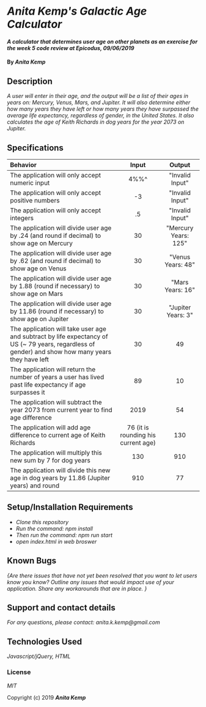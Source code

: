 # _Anita Kemp's Galactic Age Calculator_

#### _A calculator that determines user age on other planets as an exercise for the week 5 code review at Epicodus, 09/06/2019_

#### By _Anita Kemp_

## Description

_A user will enter in their age, and the output will be a list of their ages in years on: Mercury, Venus, Mars, and Jupiter. It will also determine either how many years they have left or how many years they have surpassed the average life expectancy, regardless of gender, in the United States. It also calculates the age of Keith Richards in dog years for the year 2073 on Jupiter._

## Specifications
|Behavior|Input|Output|
|:-----|:--------:|:---------:|
|The application will only accept numeric input| 4%%^| "Invalid Input"|
|The application will only accept positive numbers| -3 | "Invalid Input"|
|The application will only accept integers| .5 | "Invalid Input"|
|The application will divide user age by .24 (and round if decimal) to show age on Mercury| 30 | "Mercury Years: 125"|
|The application will divide user age by .62 (and round if decimal) to show age on Venus| 30| "Venus Years: 48"|
|The application will divide user age by 1.88 (round if necessary) to show age on Mars | 30| "Mars Years: 16"|
|The application will divide user age by 11.86 (round if necessary) to show age on Jupiter| 30| "Jupiter Years: 3"|
|The application will take user age and subtract by life expectancy of US (~ 79 years, regardless of gender) and show how many years they have left| 30| 49|
|The application will return the number of years a user has lived past life expectancy if age surpasses it| 89 | 10|
|The application will subtract the year 2073 from current year to find age difference| 2019 | 54|
|The application will add age difference to current age of Keith Richards| 76 (it is rounding his current age) | 130|
|The application will multiply this new sum by 7 for dog years| 130 | 910|
|The application will divide this new age in dog years by 11.86 (Jupiter years) and round| 910 | 77|

## Setup/Installation Requirements

* _Clone this repository_
* _Run the command: npm install_
* _Then run the command: npm run start_
* _open index.html in web broswer_

## Known Bugs

_{Are there issues that have not yet been resolved that you want to let users know you know?  Outline any issues that would impact use of your application.  Share any workarounds that are in place. }_

## Support and contact details

_For any questions, please contact: anita.k.kemp@gmail.com_

## Technologies Used

_Javascript/jQuery, HTML_

### License

*MIT*

Copyright (c) 2019 **_Anita Kemp_**

